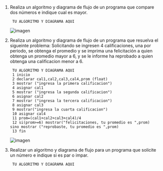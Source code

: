 1. Realiza un algoritmo y diagrama de flujo de un programa que compare dos números e indique cual es mayor.
  
        TU ALGORITMO Y DIAGRAMA AQUI
     ![imagen](https://user-images.githubusercontent.com/111446113/186459967-d127ef46-3ebd-483e-82ed-8297400a047c.png)

        
2. Realiza un algoritmo y diagrama de flujo de un programa que resuelva el sigueinte problema: Solicitando se ingresen 4 calificaciones, una por periodo, se obtenga el promedio y se imprima una felicitación a quien obtenga un promedio mayor a 6, y se le informe ha reprobado a quien obtenga una calificacion menor a 6.

        TU ALGORITMO Y DIAGRAMA AQUI
        1 inicio
        2 declarar cal1,cal2,cal3,cal4,prom (float)
        3 mostrar ("ingresa la primera calificacion")
        4 asignar cal1
        5 mostrar ("ingresa la segunda calificacion")
        6 asignar cal2
        7 mostrar ("ingresa la tercera calificacion")
        8 asignar cal3
        9 mostrar("ingresa la cuarta calificacion")
        10 asignar cal4
        11 prom=(cal1+cal2+cal3+cal4)/4
        12 si(prom>=6) mostrar("felicitaciones, tu promedio es ",prom) sino mostrar ("reprobaste, tu promedio es ",prom)
        13 fin
        
   ![imagen](https://user-images.githubusercontent.com/111446113/186466867-2c7bb7f4-9a5d-4b0a-815a-c9a3bdc3a602.png)


3. Realizar un algoritmo y diagrama de flujo para un programa que solicite un número e indique si es par o impar.

        TU ALGORITMO Y DIAGRAMA AQUI
